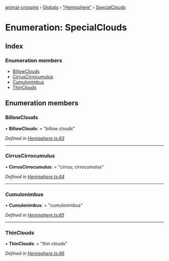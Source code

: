 [animal-crossing](../README.md) › [Globals](../globals.md) › ["Hemisphere"](../modules/_hemisphere_.md) › [SpecialClouds](_hemisphere_.specialclouds.md)

# Enumeration: SpecialClouds

## Index

### Enumeration members

* [BillowClouds](_hemisphere_.specialclouds.md#billowclouds)
* [CirrusCirrocumulus](_hemisphere_.specialclouds.md#cirruscirrocumulus)
* [Cumulonimbus](_hemisphere_.specialclouds.md#cumulonimbus)
* [ThinClouds](_hemisphere_.specialclouds.md#thinclouds)

## Enumeration members

###  BillowClouds

• **BillowClouds**: = "billow clouds"

*Defined in [Hemisphere.ts:63](https://github.com/Norviah/animal-crossing/blob/13550bd/module/types/Hemisphere.ts#L63)*

___

###  CirrusCirrocumulus

• **CirrusCirrocumulus**: = "cirrus; cirrocumulus"

*Defined in [Hemisphere.ts:64](https://github.com/Norviah/animal-crossing/blob/13550bd/module/types/Hemisphere.ts#L64)*

___

###  Cumulonimbus

• **Cumulonimbus**: = "cumulonimbus"

*Defined in [Hemisphere.ts:65](https://github.com/Norviah/animal-crossing/blob/13550bd/module/types/Hemisphere.ts#L65)*

___

###  ThinClouds

• **ThinClouds**: = "thin clouds"

*Defined in [Hemisphere.ts:66](https://github.com/Norviah/animal-crossing/blob/13550bd/module/types/Hemisphere.ts#L66)*
